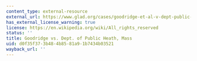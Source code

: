```yaml
---
content_type: external-resource
external_url: https://www.glad.org/cases/goodridge-et-al-v-dept-public-health/
has_external_license_warning: true
license: https://en.wikipedia.org/wiki/All_rights_reserved
status: ''
title: Goodridge vs. Dept. of Public Heath, Mass
uid: d0f35f37-3b48-4b85-81a9-1b7434b03521
wayback_url: ''
---
```


